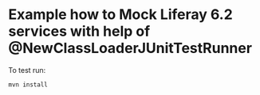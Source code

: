 # Example how to Mock Liferay 6.2 services with help of @NewClassLoaderJUnitTestRunner

To test run:

```.bash
mvn install
```